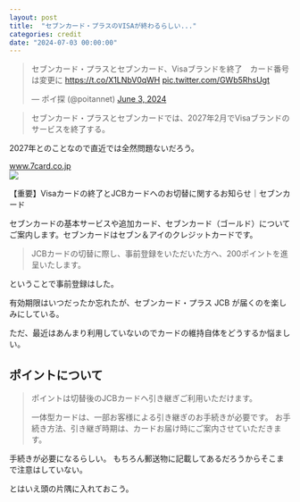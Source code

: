 ```yaml
---
layout: post
title:  "セブンカード・プラスのVISAが終わるらしい..."
categories: credit
date: "2024-07-03 00:00:00"
---
```


<blockquote class="twitter-tweet tw-align-center"><p lang="ja" dir="ltr">セブンカード・プラスとセブンカード、Visaブランドを終了　カード番号は変更に <a href="https://t.co/X1LNbV0qWH">https://t.co/X1LNbV0qWH</a> <a href="https://t.co/GWb5RhsUgt">pic.twitter.com/GWb5RhsUgt</a></p>&mdash; ポイ探 (@poitannet) <a href="https://twitter.com/poitannet/status/1797426940049260550?ref_src=twsrc%5Etfw">June 3, 2024</a></blockquote> <script async src="https://platform.twitter.com/widgets.js" charset="utf-8"></script>

> セブンカード・プラスとセブンカードでは、2027年2月でVisaブランドのサービスを終了する。

2027年とのことなので直近では全然問題ないだろう。


<div class="card">
  <a href="https://www.7card.co.jp/service/brand_kirikae.html"></a>
  <div class="card__header">
    <a href="https://www.7card.co.jp/service/brand_kirikae.html">www.7card.co.jp</a>
  </div>
  <div class="card__image">
    <img src="https://www.7card.co.jp/resource201801/img/ogp_image.jpg">
  </div>
  <div class="card__title">
    <p>【重要】Visaカードの終了とJCBカードへのお切替に関するお知らせ｜セブンカード</p>
  </div>
  <div class="card__description">
    <p>セブンカードの基本サービスや追加カード、セブンカード（ゴールド）についてご案内します。セブンカードはセブン＆アイのクレジットカードです。</p>
  </div>
</div>


> JCBカードの切替に際し、事前登録をいただいた方へ、200ポイントを進呈いたします。

ということで事前登録はした。

有効期限はいつだったか忘れたが、セブンカード・プラス JCB が届くのを楽しみにしている。

ただ、最近はあんまり利用していないのでカードの維持自体をどうするか悩ましい。

## ポイントについて

> ポイントは切替後のJCBカードヘ引き継ぎご利用いただけます。　
> 
> 一体型カードは、一部お客様による引き継ぎのお手続きが必要です。
> お手続き方法、引き継ぎ時期は、カードお届け時にご案内させていただきます。

手続きが必要になるらしい。
もちろん郵送物に記載してあるだろうからそこまで注意はしていない。

とはいえ頭の片隅に入れておこう。

